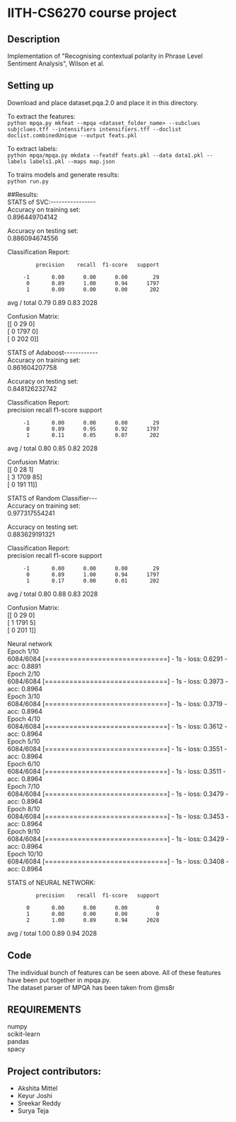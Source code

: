 # IITH-CS6270 course project

## Description

Implementation of "Recognising contextual polarity in Phrase Level Sentiment Analysis", Wilson et al.  

## Setting up
Download and place dataset.pqa.2.0 and place it in this directory.  

To extract the features:  
`python mpqa.py mkfeat --mpqa <dataset_folder_name> --subclues subjclues.tff --intensifiers intensifiers.tff --doclist doclist.combinedUnique --output feats.pkl`  
  
To extract labels:  
`python mpqa/mpqa.py mkdata --featdf feats.pkl --data data1.pkl --labels labels1.pkl --maps map.json`  
  
To trains models and generate results:  
`python run.py`  
  
##Results:  
STATS of SVC:----------------  
Accuracy on training set:  
0.896449704142  
  
Accuracy on testing set:  
0.886094674556  
  
Classification Report:  

             precision    recall  f1-score   support

         -1       0.00      0.00      0.00        29
          0       0.89      1.00      0.94      1797
          1       0.00      0.00      0.00       202
  
avg / total       0.79      0.89      0.83      2028    
  
Confusion Matrix:  
[[   0   29    0]  
 [   0 1797    0]  
 [   0  202    0]]  

  
STATS of Adaboost------------  
Accuracy on training set:  
0.861604207758  
  
Accuracy on testing set:  
0.848126232742  
  
Classification Report:  
             precision    recall  f1-score   support

         -1       0.00      0.00      0.00        29
          0       0.89      0.95      0.92      1797
          1       0.11      0.05      0.07       202

avg / total       0.80      0.85      0.82      2028  
  
Confusion Matrix:  
[[   0   28    1]  
 [   3 1709   85]  
 [   0  191   11]]  

  
STATS of Random Classifier---  
Accuracy on training set:  
0.977317554241  
  
Accuracy on testing set:  
0.883629191321  
  
Classification Report:  
             precision    recall  f1-score   support

         -1       0.00      0.00      0.00        29
          0       0.89      1.00      0.94      1797
          1       0.17      0.00      0.01       202

avg / total       0.80      0.88      0.83      2028  
  
Confusion Matrix:  
[[   0   29    0]  
 [   1 1791    5]  
 [   0  201    1]]  


Neural network  
Epoch 1/10  
6084/6084 [==============================] - 1s - loss: 0.6291 - acc: 0.8891        
Epoch 2/10  
6084/6084 [==============================] - 1s - loss: 0.3973 - acc: 0.8964       
Epoch 3/10  
6084/6084 [==============================] - 1s - loss: 0.3719 - acc: 0.8964         
Epoch 4/10  
6084/6084 [==============================] - 1s - loss: 0.3612 - acc: 0.8964       
Epoch 5/10  
6084/6084 [==============================] - 1s - loss: 0.3551 - acc: 0.8964       
Epoch 6/10  
6084/6084 [==============================] - 1s - loss: 0.3511 - acc: 0.8964        
Epoch 7/10  
6084/6084 [==============================] - 1s - loss: 0.3479 - acc: 0.8964       
Epoch 8/10  
6084/6084 [==============================] - 1s - loss: 0.3453 - acc: 0.8964       
Epoch 9/10  
6084/6084 [==============================] - 1s - loss: 0.3429 - acc: 0.8964        
Epoch 10/10  
6084/6084 [==============================] - 1s - loss: 0.3408 - acc: 0.8964     

STATS of NEURAL NETWORK:

             precision    recall  f1-score   support

          0       0.00      0.00      0.00         0
          1       0.00      0.00      0.00         0
          2       1.00      0.89      0.94      2028

avg / total       1.00      0.89      0.94      2028

## Code   
The individual bunch of features can be seen above. All of these features have been put together in mpqa.py.     
The dataset parser of MPQA has been taken from @ms8r  

## REQUIREMENTS
numpy  
scikit-learn  
pandas    
spacy  

## Project contributors:
* Akshita Mittel
* Keyur Joshi
* Sreekar Reddy
* Surya Teja
